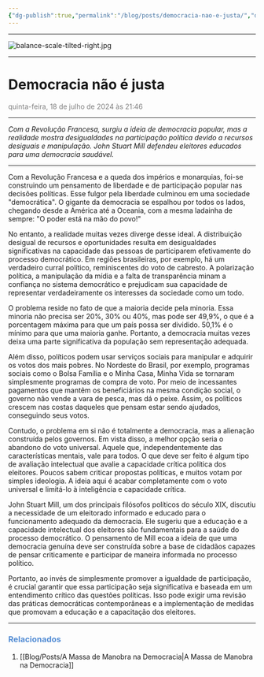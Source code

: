 ```yaml
---
{"dg-publish":true,"permalink":"/blog/posts/democracia-nao-e-justa/","dgShowToc":true,"noteIcon":""}
---
```



---

![balance-scale-tilted-right.jpg](/img/user/500%20-%20Media/balance-scale-tilted-right.jpg)

---

# Democracia não é justa
<font color="#7f7f7f">quinta-feira, 18 de julho de 2024 às 21:46</font>

---

*Com a Revolução Francesa, surgiu a ideia de democracia popular, mas a realidade mostra desigualdades na participação política devido a recursos desiguais e manipulação. John Stuart Mill defendeu eleitores educados para uma democracia saudável.*

---

Com a Revolução Francesa e a queda dos impérios e monarquias, foi-se construindo um pensamento de liberdade e de participação popular nas decisões políticas. Esse fulgor pela liberdade culminou em uma sociedade "democrática". O gigante da democracia se espalhou por todos os lados, chegando desde a América até a Oceania, com a mesma ladainha de sempre: "O poder está na mão do povo!"

No entanto, a realidade muitas vezes diverge desse ideal. A distribuição desigual de recursos e oportunidades resulta em desigualdades significativas na capacidade das pessoas de participarem efetivamente do processo democrático. Em regiões brasileiras, por exemplo, há um verdadeiro curral político, reminiscentes do voto de cabresto. A polarização política, a manipulação da mídia e a falta de transparência minam a confiança no sistema democrático e prejudicam sua capacidade de representar verdadeiramente os interesses da sociedade como um todo.

O problema reside no fato de que a maioria decide pela minoria. Essa minoria não precisa ser 20%, 30% ou 40%, mas pode ser 49,9%, o que é a porcentagem máxima para que um país possa ser dividido. 50,1% é o mínimo para que uma maioria ganhe. Portanto, a democracia muitas vezes deixa uma parte significativa da população sem representação adequada.

Além disso, políticos podem usar serviços sociais para manipular e adquirir os votos dos mais pobres. No Nordeste do Brasil, por exemplo, programas sociais como o Bolsa Família e o Minha Casa, Minha Vida se tornaram simplesmente programas de compra de voto. Por meio de incessantes pagamentos que mantêm os beneficiários na mesma condição social, o governo não vende a vara de pesca, mas dá o peixe. Assim, os políticos crescem nas costas daqueles que pensam estar sendo ajudados, conseguindo seus votos.

Contudo, o problema em si não é totalmente a democracia, mas a alienação construída pelos governos. Em vista disso, a melhor opção seria o abandono do voto universal. Aquele que, independentemente das características mentais, vale para todos. O que deve ser feito é algum tipo de avaliação intelectual que avalie a capacidade crítica política dos eleitores. Poucos sabem criticar propostas políticas, e muitos votam por simples ideologia. A ideia aqui é acabar completamente com o voto universal e limitá-lo à inteligência e capacidade crítica.

John Stuart Mill, um dos principais filósofos políticos do século XIX, discutiu a necessidade de um eleitorado informado e educado para o funcionamento adequado da democracia. Ele sugeriu que a educação e a capacidade intelectual dos eleitores são fundamentais para a saúde do processo democrático. O pensamento de Mill ecoa a ideia de que uma democracia genuína deve ser construída sobre a base de cidadãos capazes de pensar criticamente e participar de maneira informada no processo político. 

Portanto, ao invés de simplesmente promover a igualdade de participação, é crucial garantir que essa participação seja significativa e baseada em um entendimento crítico das questões políticas. Isso pode exigir uma revisão das práticas democráticas contemporâneas e a implementação de medidas que promovam a educação e a capacitação dos eleitores.

---

### <font color="#548dd4">Relacionados</font>
1. [[Blog/Posts/A Massa de Manobra na Democracia\|A Massa de Manobra na Democracia]]